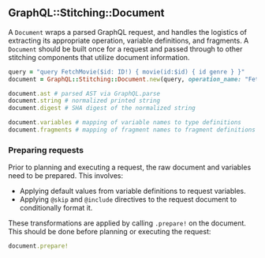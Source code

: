 ## GraphQL::Stitching::Document

A `Document` wraps a parsed GraphQL request, and handles the logistics of extracting its appropriate operation, variable definitions, and fragments. A `Document` should be built once for a request and passed through to other stitching components that utilize document information.

```ruby
query = "query FetchMovie($id: ID!) { movie(id:$id) { id genre } }"
document = GraphQL::Stitching::Document.new(query, operation_name: "FetchMovie")

document.ast # parsed AST via GraphQL.parse
document.string # normalized printed string
document.digest # SHA digest of the normalized string

document.variables # mapping of variable names to type definitions
document.fragments # mapping of fragment names to fragment definitions
```

### Preparing requests

Prior to planning and executing a request, the raw document and variables need to be prepared. This involves:

- Applying default values from variable definitions to request variables.
- Applying `@skip` and `@include` directives to the request document to conditionally format it.

These transformations are applied by calling `.prepare!` on the document. This should be done before planning or executing the request:

```ruby
document.prepare!
```

